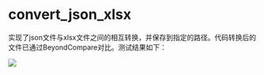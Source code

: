 # convert_json_xlsx
实现了json文件与xlsx文件之间的相互转换，并保存到指定的路径。代码转换后的文件已通过BeyondCompare对比。测试结果如下：

![](/home/zsy/my.png)
